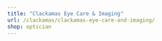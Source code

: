 ```yaml
---
title: "Clackamas Eye Care & Imaging"
url: /clackamas/clackamas-eye-care-and-imaging/
shop: optician
---
```

